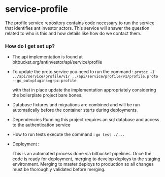 # service-profile

The profile service repository contains code necessary to run the service that identifies ant investor actors. This service will answer the question related to who is this and how details like how do we contact them.

### How do I get set up? ###

* The api implementation is found at bitbucket.org/antinvestor/api/service/profile
* To update the proto service you need to run the command :
    `protoc -I ../api/service/profile/v1/ ../api/service/profile/v1/profile.proto --go_out=plugins=grpc:profile`

    with that in place update the implementation appropriately considering the boilerplate project bare bones.

* Database fixtures and migrations are combined and will be run automatically before the container starts during deployments.

* Dependencies
    Running this project requires an sql database and access to the authentication service
    
* How to run tests execute the command :
    `go test ./...`
    
* Deployment :

    This is an automated process done via bitbucket pipelines.
    Once the code is ready for deployment, merging to develop deploys to the staging environment.
    Merging to master deploys to production so all changes must be thoroughly validated before merging.
    

